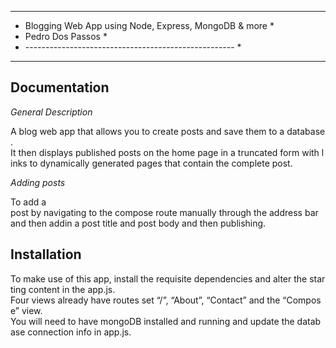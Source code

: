 ********************************************************
* Blogging Web App using Node, Express, MongoDB & more *
* Pedro Dos Passos                                     *
* ---------------------------------------------------- *
********************************************************

Documentation
-------------

*General Description*

A blog web app that allows you to create posts and save them to a database.                   It then displays published posts on the home page in a truncated form with links to dynamically generated pages that contain the complete post.

*Adding posts*

To add a post by navigating to the compose route manually through the address bar and then addin  a post title and post body and then publishing.



Installation
------------

To make use of this app, install the requisite dependencies and alter the starting content in the app.js.
Four views already have routes set “/”, “About”, “Contact” and the “Compose” view.
You will need to have mongoDB installed and running and update the database connection info in app.js.
